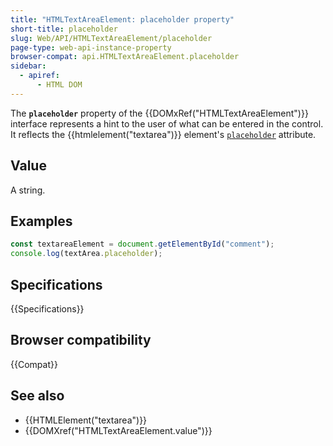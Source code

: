```yaml
---
title: "HTMLTextAreaElement: placeholder property"
short-title: placeholder
slug: Web/API/HTMLTextAreaElement/placeholder
page-type: web-api-instance-property
browser-compat: api.HTMLTextAreaElement.placeholder
sidebar:
  - apiref:
      - HTML DOM
---
```


The **`placeholder`** property of the {{DOMxRef("HTMLTextAreaElement")}} interface represents a hint to the user of what can be entered in the control. It reflects the {{htmlelement("textarea")}} element's [`placeholder`](/en-US/docs/Web/HTML/Reference/Elements/textarea#placeholder) attribute.

## Value

A string.

## Examples

```js
const textareaElement = document.getElementById("comment");
console.log(textArea.placeholder);
```

## Specifications

{{Specifications}}

## Browser compatibility

{{Compat}}

## See also

- {{HTMLElement("textarea")}}
- {{DOMXref("HTMLTextAreaElement.value")}}
